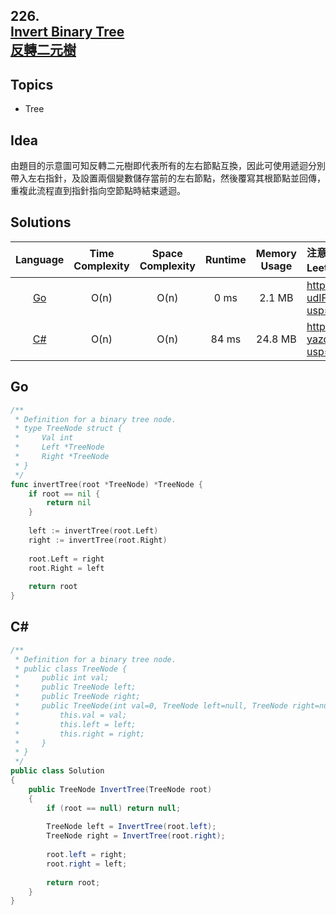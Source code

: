 ##  **226.<br/>[Invert Binary Tree](https://leetcode.com/problems/invert-binary-tree/)<br/>[反轉二元樹](https://leetcode-cn.com/problems/reverse-linked-list/)**
  
## **Topics**
* Tree

## **Idea**
由題目的示意圖可知反轉二元樹即代表所有的左右節點互換，因此可使用遞迴分別帶入左右指針，及設置兩個變數儲存當前的左右節點，然後覆寫其根節點並回傳，重複此流程直到指針指向空節點時結束遞迴。

## **Solutions**
| Language | Time Complexity | Space Complexity | Runtime | Memory Usage | 注意：Runtime和Memory Usage的數值皆來自LeetCode提供的效能測試，僅供參考。 |
| :--: | :--: | :--: | :--: | :--: | :-- |
| [Go](https://github.com/cashviar/leetcode/blob/main/problems/algorithms/226_invert-binary-tree.md#go) | O(n) | O(n) | 0 ms | 2.1 MB | https://drive.google.com/file/d/1-udIFRALZ5eMurAHs679pnHiX_Z3yN6f/view?usp=sharing |
| [C#](https://github.com/cashviar/leetcode/blob/main/problems/algorithms/226_invert-binary-tree.md#c) | O(n) | O(n) | 84 ms | 24.8 MB | https://drive.google.com/file/d/1-yazqQW8bqhktTS8e3_SLnZqGyhO9zKm/view?usp=sharing |

## **Go**
```Go
/**
 * Definition for a binary tree node.
 * type TreeNode struct {
 *     Val int
 *     Left *TreeNode
 *     Right *TreeNode
 * }
 */
func invertTree(root *TreeNode) *TreeNode {
    if root == nil {
        return nil
    }
    
    left := invertTree(root.Left)
    right := invertTree(root.Right)
    
    root.Left = right
    root.Right = left
    
    return root
}
```

## **C#**
```csharp
/**
 * Definition for a binary tree node.
 * public class TreeNode {
 *     public int val;
 *     public TreeNode left;
 *     public TreeNode right;
 *     public TreeNode(int val=0, TreeNode left=null, TreeNode right=null) {
 *         this.val = val;
 *         this.left = left;
 *         this.right = right;
 *     }
 * }
 */
public class Solution 
{
    public TreeNode InvertTree(TreeNode root) 
    {
        if (root == null) return null;
        
        TreeNode left = InvertTree(root.left);
        TreeNode right = InvertTree(root.right);
        
        root.left = right;
        root.right = left;
        
        return root;
    }
}
```